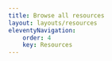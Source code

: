 ```yaml
---
title: Browse all resources
layout: layouts/resources
eleventyNavigation:
    order: 4
    key: Resources
---
```

